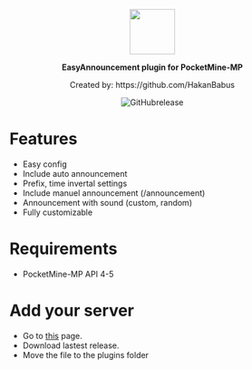 <p align="center">
  <img align="center" src="https://github.com/HakanBabus/EasyAnnouncement/assets/90573332/986e3c5c-a117-47a1-9f7f-d1e418841ebf"  width="80" height="80">

<p align="center">
    <b>EasyAnnouncement plugin for PocketMine-MP</b>
  
  <p align="center">
Created by: https://github.com/HakanBabus


  <p align="center">
    <img alt="GitHubrelease" src="https://img.shields.io/github/v/release/HakanBabus/EasyAnnouncement?label=release&sort=semver">
</p>


# Features

- Easy config
- Include auto announcement
- Prefix, time invertal settings
- Include manuel announcement (/announcement)
- Announcement with sound (custom, random)
- Fully customizable

# Requirements

- PocketMine-MP API 4-5

# Add your server

- Go to [this](https://github.com/HakanBabus/EasyAnnouncement/releases) page.
- Download lastest release.
- Move the file to the plugins folder
